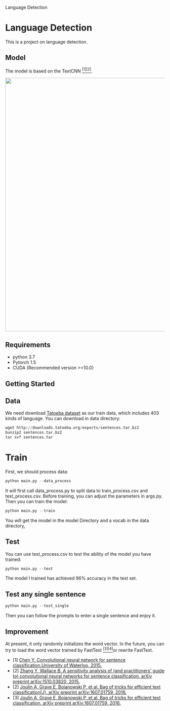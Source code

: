﻿Language Detection

# Language Detection

This is a project on language detection.

 
## Model
The model is based on the TextCNN [<sup>[1]</sup>](#refer-anchor-1)[<sup>[2]</sup>](#refer-anchor-2).
<div align="center">
<img src="https://i.loli.net/2021/11/22/JhUq6nzjiFXItos.png" height="800" width="650" >
 </div>
 
## Requirements
- python 3.7
- Pytorch 1.5
- CUDA (Recommended version >=10.0)
## Getting Started
## Data
We need download [Tatoeba dataset](https://tatoeba.org/eng/downloads) as our train data, which
 includes 403 kinds of language. You can download in data directory:
```python
wget http://downloads.tatoeba.org/exports/sentences.tar.bz2
bunzip2 sentences.tar.bz2
tar xvf sentences.tar
```
# Train
First, we should process data:
```python
python main.py --data_process 
```
It will first call data_process.py to split data to train_process.csv and test_process.csv.
Before training, you can adjust the parameters in args.py. Then you can train the model:
```python
python main.py --train 
```
You will get the model in the model Directory and a vocab in the data directory,
## Test
You can use test_process.csv to test the ability of the model you have trained:
```python
python main.py --test
```
The model I trained has achieved 96% accuracy in the test set.
## Test any single sentence
```python
python main.py --test_single
```
Then you can follow the prompts to enter a single sentence and enjoy it.

## Improvement
At present, it only randomly initializes the word vector. In the future, you can try to load the word vector trained by FastText [<sup>[3]</sup>](#refer-anchor-3)[<sup>[4]</sup>](#refer-anchor-4)or rewrite FastText.

- [1] [Chen Y. Convolutional neural network for sentence classification.University of Waterloo, 2015.](https://arxiv.org/pdf/1408.5882.pdf)
- [2] [Zhang Y, Wallace B. A sensitivity analysis of (and practitioners' guide to) convolutional neural networks for sentence classification. arXiv preprint arXiv:1510.03820, 2015.](https://arxiv.org/pdf/1510.03820.pdf)
- [2] [Joulin A, Grave E, Bojanowski P, et al. Bag of tricks for efficient text classification[J]. arXiv preprint arXiv:1607.01759, 2016.](https://arxiv.org/abs/1607.01759)
- [3] [Joulin A, Grave E, Bojanowski P, et al. Bag of tricks for efficient text classification. arXiv preprint arXiv:1607.01759, 2016.](https://arxiv.org/abs/1612.03651)
